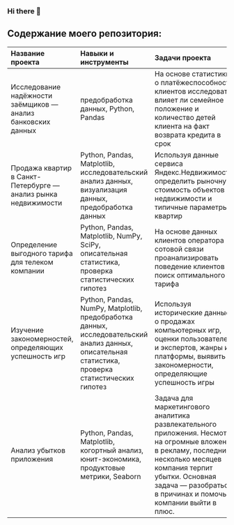 ### Hi there 👋

<!--
**guzal-chukhlebova/guzal-chukhlebova** is a ✨ _special_ ✨ repository because its `README.md` (this file) appears on your GitHub profile.

Here are some ideas to get you started:

- 🔭 I’m currently working on ...
- 🌱 I’m currently learning ...
- 👯 I’m looking to collaborate on ...
- 🤔 I’m looking for help with ...
- 💬 Ask me about ...
- 📫 How to reach me: ...
- 😄 Pronouns: ...
- ⚡ Fun fact: ...
-->
## Содержание моего репозитория:
| **Название проекта** | **Навыки и инструменты** | **Задачи проекта** | **Ссылка** |
| :-------------------- | :-------------------- |:--------------------| :--------------------|
| Исследование надёжности заёмщиков — анализ банковских данных |предобработка данных, Python, Pandas | На основе статистики о платёжеспособности клиентов исследовать влияет ли семейное положение и количество детей клиента на факт возврата кредита в срок | https://github.com/guzal-chukhlebova/User-behavior-analysis |
| Продажа квартир в Санкт-Петербурге — анализ рынка недвижимости |Python, Pandas, Matplotlib, исследовательский анализ данных, визуализация данных, предобработка данных | Используя данные сервиса Яндекс.Недвижимость, определить рыночную стоимость объектов недвижимости и типичные параметры квартир | https://github.com/guzal-chukhlebova/Analysis-of-the-real-estate-market |
| Определение выгодного тарифа для телеком компании |Python, Pandas, Matplotlib, NumPy, SciPy, описательная статистика, проверка статистических гипотез | На основе данных клиентов оператора сотовой связи проанализировать поведение клиентов и поиск оптимального тарифа | https://github.com/guzal-chukhlebova/Identification-profitable-tariff |
| Изучение закономерностей, определяющих успешность игр |Python, Pandas, NumPy, Matplotlib, предобработка данных, исследовательский анализ данных, описательная статистика, проверка статистических гипотез | Используя исторические данные о продажах компьютерных игр, оценки пользователей и экспертов, жанры и платформы, выявить закономерности, определяющие успешность игры  | https://github.com/guzal-chukhlebova/Computer-games |
| Анализ убытков приложения |Python, Pandas, Matplotlib, когортный анализ, юнит-экономика, продуктовые метрики, Seaborn| Задача для маркетингового аналитика развлекательного приложения. Несмотря на огромные вложения в рекламу, последние несколько месяцев компания терпит убытки. Основная задача — разобраться в причинах и помочь компании выйти в плюс.  | https://github.com/guzal-chukhlebova/Application-loss-analysis |
